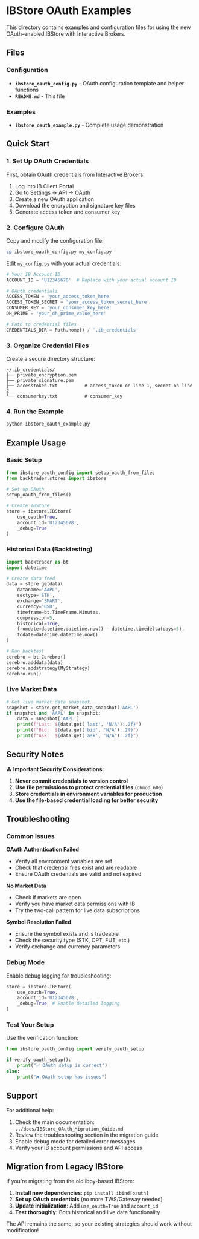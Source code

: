 # IBStore OAuth Examples

This directory contains examples and configuration files for using the new OAuth-enabled IBStore with Interactive Brokers.

## Files

### Configuration
- **`ibstore_oauth_config.py`** - OAuth configuration template and helper functions
- **`README.md`** - This file

### Examples
- **`ibstore_oauth_example.py`** - Complete usage demonstration

## Quick Start

### 1. Set Up OAuth Credentials

First, obtain OAuth credentials from Interactive Brokers:

1. Log into IB Client Portal
2. Go to Settings → API → OAuth
3. Create a new OAuth application
4. Download the encryption and signature key files
5. Generate access token and consumer key

### 2. Configure OAuth

Copy and modify the configuration file:

```bash
cp ibstore_oauth_config.py my_config.py
```

Edit `my_config.py` with your actual credentials:

```python
# Your IB Account ID
ACCOUNT_ID = 'U12345678'  # Replace with your actual account ID

# OAuth credentials
ACCESS_TOKEN = 'your_access_token_here'
ACCESS_TOKEN_SECRET = 'your_access_token_secret_here'
CONSUMER_KEY = 'your_consumer_key_here'
DH_PRIME = 'your_dh_prime_value_here'

# Path to credential files
CREDENTIALS_DIR = Path.home() / '.ib_credentials'
```

### 3. Organize Credential Files

Create a secure directory structure:

```
~/.ib_credentials/
├── private_encryption.pem
├── private_signature.pem
├── accesstoken.txt          # access_token on line 1, secret on line 2
└── consumerkey.txt          # consumer_key
```

### 4. Run the Example

```bash
python ibstore_oauth_example.py
```

## Example Usage

### Basic Setup

```python
from ibstore_oauth_config import setup_oauth_from_files
from backtrader.stores import ibstore

# Set up OAuth
setup_oauth_from_files()

# Create IBStore
store = ibstore.IBStore(
    use_oauth=True,
    account_id='U12345678',
    _debug=True
)
```

### Historical Data (Backtesting)

```python
import backtrader as bt
import datetime

# Create data feed
data = store.getdata(
    dataname='AAPL',
    sectype='STK',
    exchange='SMART',
    currency='USD',
    timeframe=bt.TimeFrame.Minutes,
    compression=5,
    historical=True,
    fromdate=datetime.datetime.now() - datetime.timedelta(days=5),
    todate=datetime.datetime.now()
)

# Run backtest
cerebro = bt.Cerebro()
cerebro.adddata(data)
cerebro.addstrategy(MyStrategy)
cerebro.run()
```

### Live Market Data

```python
# Get live market data snapshot
snapshot = store.get_market_data_snapshot('AAPL')
if snapshot and 'AAPL' in snapshot:
    data = snapshot['AAPL']
    print(f"Last: ${data.get('last', 'N/A'):.2f}")
    print(f"Bid:  ${data.get('bid', 'N/A'):.2f}")
    print(f"Ask:  ${data.get('ask', 'N/A'):.2f}")
```

## Security Notes

⚠️ **Important Security Considerations:**

1. **Never commit credentials to version control**
2. **Use file permissions to protect credential files** (`chmod 600`)
3. **Store credentials in environment variables for production**
4. **Use the file-based credential loading for better security**

## Troubleshooting

### Common Issues

**OAuth Authentication Failed**
- Verify all environment variables are set
- Check that credential files exist and are readable
- Ensure OAuth credentials are valid and not expired

**No Market Data**
- Check if markets are open
- Verify you have market data permissions with IB
- Try the two-call pattern for live data subscriptions

**Symbol Resolution Failed**
- Ensure the symbol exists and is tradeable
- Check the security type (STK, OPT, FUT, etc.)
- Verify exchange and currency parameters

### Debug Mode

Enable debug logging for troubleshooting:

```python
store = ibstore.IBStore(
    use_oauth=True,
    account_id='U12345678',
    _debug=True  # Enable detailed logging
)
```

### Test Your Setup

Use the verification function:

```python
from ibstore_oauth_config import verify_oauth_setup

if verify_oauth_setup():
    print("✅ OAuth setup is correct")
else:
    print("❌ OAuth setup has issues")
```

## Support

For additional help:

1. Check the main documentation: `../docs/IBStore_OAuth_Migration_Guide.md`
2. Review the troubleshooting section in the migration guide
3. Enable debug mode for detailed error messages
4. Verify your IB account permissions and API access

## Migration from Legacy IBStore

If you're migrating from the old ibpy-based IBStore:

1. **Install new dependencies**: `pip install ibind[oauth]`
2. **Set up OAuth credentials** (no more TWS/Gateway needed)
3. **Update initialization**: Add `use_oauth=True` and `account_id`
4. **Test thoroughly**: Both historical and live data functionality

The API remains the same, so your existing strategies should work without modification!